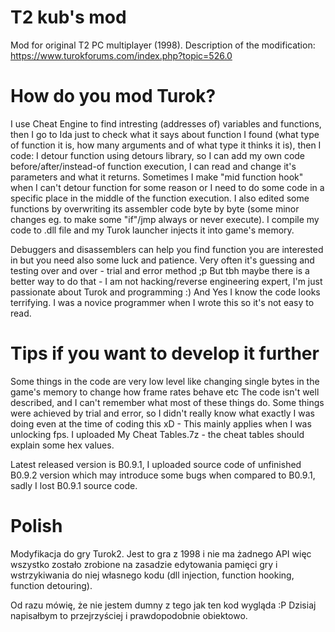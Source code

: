 # T2 kub's mod
Mod for original T2 PC multiplayer (1998).
Description of the modification: https://www.turokforums.com/index.php?topic=526.0

# How do you mod Turok?
I use Cheat Engine to find intresting (addresses of) variables and functions, then I go to Ida just to check what it says about function I found (what type of function it is, how many arguments and of what type it thinks it is), then I code: I detour function using detours library, so I can add my own code before/after/instead-of function execution, I can read and change it's parameters and what it returns. Sometimes I make "mid function hook" when I can't detour function for some reason or I need to do some code in a specific place in the middle of the function execution. I also edited some functions by overwriting its assembler code byte by byte (some minor changes eg. to make some "if"/jmp always or never execute). I compile my code to .dll file and my Turok launcher injects it into game's memory.

Debuggers and disassemblers can help you find function you are interested in but you need also some luck and patience. Very often it's guessing and testing over and over - trial and error method ;p But tbh maybe there is a better way to do that - I am not hacking/reverse engineering expert, I'm just passionate about Turok and programming :)
And Yes I know the code looks terrifying. I was a novice programmer when I wrote this so it's not easy to read.

# Tips if you want to develop it further
Some things in the code are very low level like changing single bytes in the game's memory to change how frame rates behave etc The code isn't well described, and I can't remember what most of these things do. Some things were achieved by trial and error, so I didn't really know what exactly I was doing even at the time of coding this xD - This mainly applies when I was unlocking fps. I uploaded My Cheat Tables.7z - the cheat tables should explain some hex values.

Latest released version is B0.9.1, I uploaded source code of unfinished B0.9.2 version which may introduce some bugs when compared to B0.9.1, sadly I lost B0.9.1 source code.

# Polish
Modyfikacja do gry Turok2. Jest to gra z 1998 i nie ma żadnego API więc wszystko zostało zrobione na zasadzie edytowania pamięci gry i wstrzykiwania do niej własnego kodu (dll injection, function hooking, function detouring).

Od razu mówię, że nie jestem dumny z tego jak ten kod wygląda :P Dzisiaj napisałbym to przejrzyściej i prawdopodobnie obiektowo.
